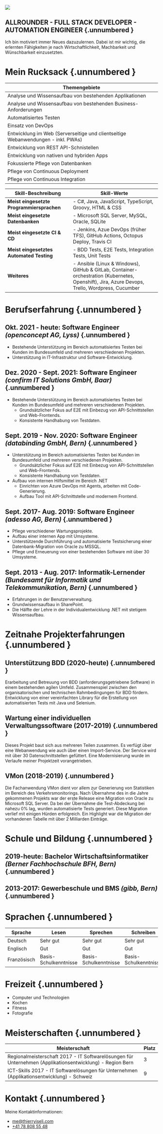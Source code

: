 ![](https://thierryiseli.com/wp-content/uploads/2022/01/Iseli_Thierry.jpg)

## ALLROUNDER - FULL STACK DEVELOPER - AUTOMATION ENGINEER {.unnumbered }

Ich bin motiviert immer Neues dazuzulernen. Dabei ist mir wichtig, die erlernten Fähigkeiten je nach Wirtschaftlichkeit, Machbarkeit und Wünschbarkeit einzusetzten.

# Mein Rucksack {.unnumbered }

| Themengebiete                                                                    |
|----------------------------------------------------------------------------------|
| Analyse und Wissensaufbau von bestehenden Applikationen                          |
| Analyse und Wissensaufbau von bestehenden Business-Anforderungen                 |
| Automatisiertes Testen                                                           |
| Einsatz von DevOps                                                               |
| Entwicklung im Web (Serverseitige und clientseitige Webanwendungen - inkl. PWAs) |
| Entwicklung von REST API-Schnistellen                                            |
| Entwicklung von nativen und hybriden Apps                                        |
| Fokussierte Pflege von Datenbanken                                               |
| Pflege von Continuous Deployment                                                 |
| Pflege von Continuous Integration                                                |

| Skill-Beschreibung                        | Skill-Werte                                                                                                                                    |
|-------------------------------------------|------------------------------------------------------------------------------------------------------------------------------------------------|
| **Meist eingesetzte Programmiersprachen** | - C#, Java, JavaScript, TypeScript, Groovy, HTML & CSS                                                                                         |
| **Meist eingesetzte Datenbanken**         | - Microsoft SQL Server, MySQL, Oracle, SQLite                                                                                                  |
| **Meist eingesetzte CI & CD**             | - Jenkins, Azue DevOps (früher TFS), GitHub Actions, Octopus Deploy, Travis CI                                                                 |
| **Meist eingesetztes Automated Testing**  | - BDD Tests, E2E Tests, Integration Tests, Unit Tests                                                                                          |
| **Weiteres**                              | - Ansible (Linux & Windows), GitHub & GitLab, Container-orchestration (Kubernetes, Openshift), Jira, Azure Devops, Trello, Wordpress, Cucumber |

# Berufserfahrung {.unnumbered }

## Okt. 2021 - heute: Software Engineer *(openconcept AG, Lyss)* {.unnumbered }

- Bestehende Unterstützung im Bereich automatisiertes Testen bei Kunden im Bundesumfeld und mehreren verschiedenen Projekten. 
- Unterstützung in IT-Infrastruktur und Software-Entwicklung.

## Dez. 2020 - Sept. 2021: Software Engineer *(confirm IT Solutions GmbH, Baar)* {.unnumbered }

- Bestehende Unterstützung im Bereich automatisiertes Testen bei Kunden im Bundesumfeld und mehreren verschiedenen Projekten. 
  - Grundsätzlicher Fokus auf E2E mit Einbezug von API-Schnittstellen und Web-Frontends. 
  - Konsistente Handhabung von Testdaten.

## Sept. 2019 - Nov. 2020: Software Engineer *(databinding GmbH, Bern)*  {.unnumbered }

- Unterstützung im Bereich automatisiertes Testen bei Kunden im Bundesumfeld und mehreren verschiedenen Projekten. 
  - Grundsätzlicher Fokus auf E2E mit Einbezug von API-Schnittstellen und Web-Frontends. 
  - Konsistente Handhabung von Testdaten.
-  Aufbau von internen Hilfsmittel im Bereich .NET 
   -  Einrichten von Azure DevOps mit Agents, arbeiten mit Code-Generierung.
   -  Aufbau Tool mit API-Schnittstelle und modernem Frontend.

## Sept. 2017- Aug. 2019: Software Engineer *(adesso AG, Bern)* {.unnumbered }

- Pflege verschiedener Wartungsprojekte. 
- Aufbau einer internen App mit Umsysteme. 
- Unterstützende Durchführung und automatisierte Testsicherung einer Datenbank-Migration von Oracle zu MSSQL.
- Pflege und Erneuerung von einer bestehenden Software mit über 30 Umsysteme.

## Sept. 2013 - Aug. 2017: Informatik-Lernender *(Bundesamt für Informatik und Telekommunikation, Bern)* {.unnumbered }

- Erfahrungen in der Benutzerverwaltung. 
- Grundwissensaufbau in SharePoint. 
- Die Hälfte der Lehre in der Individualentwicklung .NET mit stetigem Wissensaufbau.

# Zeitnahe Projekterfahrungen {.unnumbered }
 
## Unterstützung BDD (2020-heute) {.unnumbered }

Erarbeitung und Betreuung von BDD (anforderungsgetriebene Software) in einem bestehenden agilen Umfeld. Zusammenspiel zwischen den organisatorischen und technischen Rahmbedingungen für BDD fördern. Entwicklung von einer vereinfachten Library für die Erstellung von automatisierten Tests mit Java und Selenium.

## Wartung einer individuellen Verwaltungssoftware (2017-2019) {.unnumbered }

Dieses Projekt baut sich aus mehreren Teilen zusammen. Es verfügt über eine Webanwendung wie auch über einen Import-Service. Der Service wird mit über 30 Datenschnittstellen gefüttert. Eine Modernisierung wurde im Verlaufe meiner Projektzeit vorangetrieben.

## VMon (2018-2019) {.unnumbered }

Die Fachanwendung VMon dient vor allem zur Generierung von Statistiken im Bereich des Verkehrsmonitorings. Nach Übernahme des in die Jahre gekommenen Projekts war der erste Release eine Migration von Oracle zu Microsoft SQL Server. Da bei der Übernahme die Test-Abdeckung bei nahezu 0% lag, wurden automatisierte Tests generiert. Diese Migration verlief mit einigen Hürden erfolgreich. Ein Highlight war die Migration der vorhandenen Tabelle mit über 2 Milliarden Einträge.

# Schule und Bildung {.unnumbered }

## 2019-heute: Bachelor Wirtschaftsinformatiker *(Berner Fachhochschule BFH, Bern)* {.unnumbered }

## 2013-2017: Gewerbeschule und BMS *(gibb, Bern)* {.unnumbered }

# Sprachen {.unnumbered }

| Sprache     | Lesen                 | Sprechen              | Schreiben             |
|-------------|-----------------------|-----------------------|-----------------------|
| Deutsch     | Sehr gut              | Sehr gut              | Sehr gut              |
| Englisch    | Gut                   | Gut                   | Gut                   |
| Französisch | Basis-Schulkenntnisse | Basis-Schulkenntnisse | Basis-Schulkenntnisse |

# Freizeit {.unnumbered }

- Computer und Technologien
- Kochen 
- Fitness
- Fotografie

# Meisterschaften {.unnumbered }

| Meisterschaft                                                                                            | Platz |
|----------------------------------------------------------------------------------------------------------|-------|
| Regionalmeisterschaft 2017 - IT Softwarelösungen für Unternehmen (Applikationsentwicklung) - Region Bern | 3     |
| ICT-Skills 2017 - IT Softwarelösungen für Unternehmen (Applikationsentwicklung) - Schweiz                | 9     |

# Kontakt {.unnumbered }

Meine Kontaktinformationen:

- [me@thierryiseli.com](mailto:me@thierryiseli.com)
- [+41 78 808 55 48](tel:+41788085548)

